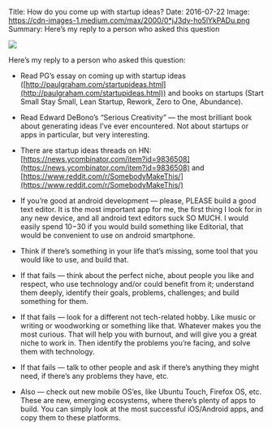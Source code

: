Title: How do you come up with startup ideas?
Date: 2016-07-22
Image: https://cdn-images-1.medium.com/max/2000/0*jJ3dy-ho5lYkPADu.png
Summary: Here’s my reply to a person who asked this question

![](https://cdn-images-1.medium.com/max/2000/0*jJ3dy-ho5lYkPADu.png)

Here’s my reply to a person who asked this question:

* Read PG’s essay on coming up with startup ideas ([http://paulgraham.com/startupideas.html](http://paulgraham.com/startupideas.html)) and books on startups (Start Small Stay Small, Lean Startup, Rework, Zero to One, Abundance).

* Read Edward DeBono’s “Serious Creativity” — the most brilliant book about generating ideas I’ve ever encountered. Not about startups or apps in particular, but very interesting.

* There are startup ideas threads on HN: 
[https://news.ycombinator.com/item?id=9836508](https://news.ycombinator.com/item?id=9836508) 
and [https://www.reddit.com/r/SomebodyMakeThis/](https://www.reddit.com/r/SomebodyMakeThis/)

* If you’re good at android development — please, PLEASE build a good text editor. It is the most important app for me, the first thing I look for in any new device, and all android text editors suck SO MUCH. I would easily spend 10−30 if you would build something like Editorial, that would be convenient to use on android smartphone.

* Think if there’s something in your life that’s missing, some tool that you would like to use, and build that.

* If that fails — think about the perfect niche, about people you like and respect, who use technology and/or could benefit from it; understand them deeply, identify their goals, problems, challenges; and build something for them.

* If that fails — look for a different not tech-related hobby. Like music or writing or woodworking or something like that. Whatever makes you the most curious. That will help you with burnout, and will give you a great niche to work in. Then identify the problems you’re facing, and solve them with technology.

* If that fails — talk to other people and ask if there’s anything they might need, if there’s any problems they have, etc.

* Also — check out new mobile OS’es, like Ubuntu Touch, Firefox OS, etc. These are new, emerging ecosystems, where there’s plenty of apps to build. You can simply look at the most successful iOS/Android apps, and copy them to these platforms.
